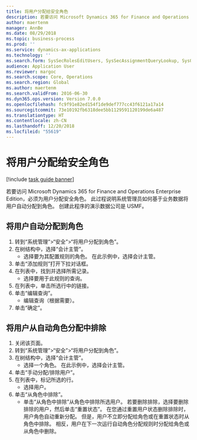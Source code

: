 ```yaml
---
title: 将用户分配给安全角色
description: 若要访问 Microsoft Dynamics 365 for Finance and Operations Enterprise Edition，必须为用户分配安全角色。
author: maertenm
manager: AnnBe
ms.date: 08/29/2018
ms.topic: business-process
ms.prod: ''
ms.service: dynamics-ax-applications
ms.technology: ''
ms.search.form: SysSecRolesEditUsers, SysSecAssignmentQueryLookup, SysQueryForm, SysSecRoleExcludeUsers
audience: Application User
ms.reviewer: margoc
ms.search.scope: Core, Operations
ms.search.region: Global
ms.author: maertenm
ms.search.validFrom: 2016-06-30
ms.dyn365.ops.version: Version 7.0.0
ms.openlocfilehash: fc9f91e82ed154f1de9def777cc43f6121a17a14
ms.sourcegitcommit: 73e10192fb6318dee5bb1129591120199de6a487
ms.translationtype: HT
ms.contentlocale: zh-CN
ms.lasthandoff: 12/20/2018
ms.locfileid: "55619"
---
```

# <a name="assign-users-to-security-roles"></a>将用户分配给安全角色

[!include [task guide banner](../../includes/task-guide-banner.md)]

若要访问 Microsoft Dynamics 365 for Finance and Operations Enterprise Edition，必须为用户分配安全角色。 此过程说明系统管理员如何基于业务数据将用户自动分配到角色。 创建此程序的演示数据公司是 USMF。


## <a name="automatically-assign-users-to-roles"></a>将用户自动分配到角色
1. 转到“系统管理”>“安全”>“将用户分配到角色”。
2. 在树结构中，选择“会计主管”。
    * 选择要为其配置规则的角色。 在此示例中，选择会计主管。  
3. 单击“添加规则”打开下拉对话框。
4. 在列表中，找到并选择所需记录。
    * 选择要用于此规则的查询。  
5. 在列表中，单击所选行中的链接。
6. 单击“编辑查询”。
    * 编辑查询（根据需要）。  
7. 单击“确定”。

## <a name="exclude-users-from-automatic-role-assignment"></a>将用户从自动角色分配中排除
1. 关闭该页面。
2. 转到“系统管理”>“安全”>“将用户分配到角色”。
3. 在树结构中，选择“会计主管”。
    * 选择一个角色。 在此示例中，选择会计主管。  
4. 单击“手动分配/排除用户”。
5. 在列表中，标记所选的行。
    * 选择用户。  
6. 单击“从角色中排除”。
    * 单击“从角色中排除”从角色中排除所选用户。 若要删除排除，选择要删除排除的用户，然后单击“重置状态”。 在您通过重置用户状态删除排除时，用户角色自动重新分配。 但是，用户不立即分配给角色或在重置状态时从角色中排除。 相反，用户在下一次运行自动角色分配规则时分配给角色或从角色中删除。  

